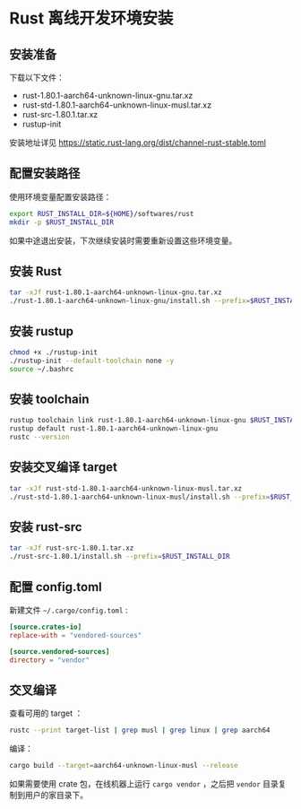 # Rust 离线开发环境安装

## 安装准备

下载以下文件：

- rust-1.80.1-aarch64-unknown-linux-gnu.tar.xz
- rust-std-1.80.1-aarch64-unknown-linux-musl.tar.xz
- rust-src-1.80.1.tar.xz
- rustup-init

安装地址详见 <https://static.rust-lang.org/dist/channel-rust-stable.toml>

## 配置安装路径

使用环境变量配置安装路径：

```bash
export RUST_INSTALL_DIR=${HOME}/softwares/rust
mkdir -p $RUST_INSTALL_DIR
```

如果中途退出安装，下次继续安装时需要重新设置这些环境变量。

## 安装 Rust

```bash
tar -xJf rust-1.80.1-aarch64-unknown-linux-gnu.tar.xz
./rust-1.80.1-aarch64-unknown-linux-gnu/install.sh --prefix=$RUST_INSTALL_DIR
```

## 安装 rustup

```bash
chmod +x ./rustup-init
./rustup-init --default-toolchain none -y
source ~/.bashrc
```

## 安装 toolchain

```bash
rustup toolchain link rust-1.80.1-aarch64-unknown-linux-gnu $RUST_INSTALL_DIR
rustup default rust-1.80.1-aarch64-unknown-linux-gnu
rustc --version
```

## 安装交叉编译 target

```bash
tar -xJf rust-std-1.80.1-aarch64-unknown-linux-musl.tar.xz
./rust-std-1.80.1-aarch64-unknown-linux-musl/install.sh --prefix=$RUST_INSTALL_DIR
```

## 安装 rust-src

```bash
tar -xJf rust-src-1.80.1.tar.xz
./rust-src-1.80.1/install.sh --prefix=$RUST_INSTALL_DIR
```

## 配置 config.toml

新建文件 `~/.cargo/config.toml` :

```toml
[source.crates-io]
replace-with = "vendored-sources"

[source.vendored-sources]
directory = "vendor"
```

## 交叉编译

查看可用的 target ：

```bash
rustc --print target-list | grep musl | grep linux | grep aarch64
```

编译：

```bash
cargo build --target=aarch64-unknown-linux-musl --release
```

如果需要使用 crate 包，在线机器上运行 `cargo vendor` ，之后把 `vendor` 目录复制到用户的家目录下。
